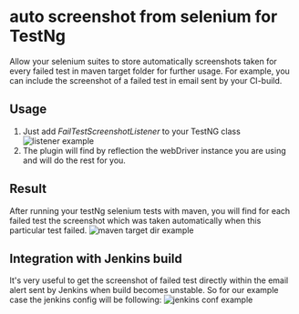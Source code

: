# auto screenshot from selenium for TestNg
Allow your selenium suites to store automatically screenshots taken for every failed test in maven target folder for further usage. For example, you can include the screenshot of a failed test in email sent by your CI-build.

## Usage
1. Just add *FailTestScreenshotListener* to your TestNG class
![listener example](https://raw.githubusercontent.com/yev/seleniumMvnScreenshot/master/docs/ListenerExample.png)
2. The plugin will find by reflection the webDriver instance you are using and will do the rest for you.

## Result
After running your testNg selenium tests with maven, you will find for each failed test the screenshot which was taken automatically when this particular test failed.
![maven target dir example](https://raw.githubusercontent.com/yev/seleniumMvnScreenshot/master/docs/mvnTargerFolder.png)

## Integration with Jenkins build
It's very useful to get the screenshot of failed test directly within the email alert sent by Jenkins when build becomes unstable. So for our example case the jenkins config will be following:
![jenkins conf example](https://raw.githubusercontent.com/yev/seleniumMvnScreenshot/master/docs/selenium_Config_Jenkins_.png)

